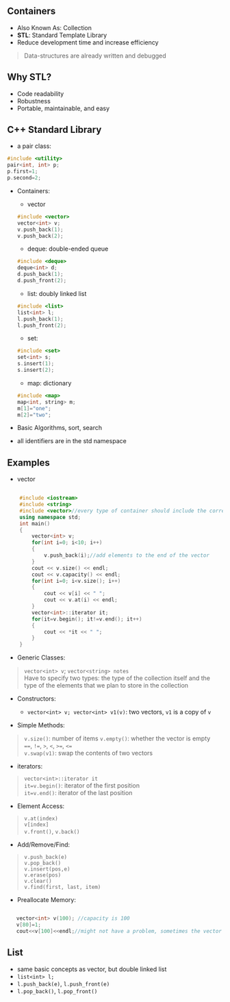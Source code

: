 ## Containers  
* Also Known As: Collection   
* **STL**: Standard Template Library  
* Reduce development time and increase efficiency  
> Data-structures are already written and debugged    
  
  

## Why STL?
* Code readability  
* Robustness  
* Portable, maintainable, and easy  
  
## C++ Standard Library  
* a pair class:   
```cpp  
#include <utility>  
pair<int, int> p;  
p.first=1;  
p.second=2;  
```  
* Containers:  
    * vector  
    ``` cpp  
    #include <vector>  
    vector<int> v;  
    v.push_back(1);  
    v.push_back(2);  
    ```  
    * deque: double-ended queue 
    ``` cpp  
    #include <deque>  
    deque<int> d;  
    d.push_back(1);  
    d.push_front(2);  
    ```    
    * list: doubly linked list  
    ``` cpp  
    #include <list>  
    list<int> l;  
    l.push_back(1);  
    l.push_front(2);  
    ```  
    * set:  
    ``` cpp  
    #include <set>  
    set<int> s;  
    s.insert(1);  
    s.insert(2);  
    ```  
    * map: dictionary 
    ``` cpp  
    #include <map>  
    map<int, string> m;  
    m[1]="one";  
    m[2]="two";  
    ```    

  
    
* Basic Algorithms, sort, search  
* all identifiers are in the std namespace  

  
      
        
## Examples  
* vector  
``` cpp  
   
    #include <iostream>  
    #include <string>    
    #include <vector>//every type of container should include the corresponding header file
    using namespace std;  
    int main()
    {
        vector<int> v;  
        for(int i=0; i<10; i++)
        {
            v.push_back(i);//add elements to the end of the vector
        }  
        cout << v.size() << endl;  
        cout << v.capacity() << endl;  
        for(int i=0; i<v.size(); i++)
        {
            cout << v[i] << " ";    
            cout << v.at(i) << endl;
        }  
        vector<int>::iterator it;  
        for(it=v.begin(); it!=v.end(); it++)
        {
            cout << *it << " ";  
        }
    }  
```  

* Generic Classes:  
> `vector<int> v`; `vector<string> notes`  
> Have to specify two types: the type of the collection itself and the type of the elements that we plan to store in the collection  
  
* Constructors:    
   * `vector<int> v; vector<int> v1(v)`: two vectors, `v1` is a copy of `v`  
     
  
  
* Simple Methods:  
> `v.size()`: number of items
> `v.empty()`: whether the vector is empty    
> `==`, `!=`, `>`, `<`, `>=`, `<=`  
> `v.swap(v1)`: swap the contents of two vectors  
  
* iterators:  
> `vector<int>::iterator it`  
> `it=v.begin()`: iterator of the first position  
> `it=v.end()`: iterator of the last position    
  
* Element Access:  
> `v.at(index)`  
> `v[index]`  
> `v.front()`, `v.back()`    
  
* Add/Remove/Find:  
> `v.push_back(e)`  
> `v.pop_back()`  
> `v.insert(pos,e)`  
> `v.erase(pos)`  
> `v.clear()`  
> `v.find(first, last, item)`  
  
* Preallocate Memory:  
```cpp  

   vector<int> v(100); //capacity is 100 
   v[80]=1;    
   cout<<v[100]<<endl;//might not have a problem, sometimes the vector class add some extra capacity when preallocation 

```  
  
    
## List  
* same basic concepts as vector, but double linked list 
* `list<int> l;`  
* `l.push_back(e)`, `l.push_front(e)`  
* `l.pop_back()`, `l.pop_front()`  

  


  
